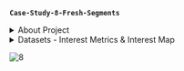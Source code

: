 **`Case-Study-8-Fresh-Segments`**

<details>
<summary>About Project</summary>
Fresh Segments is a digital marketing agency that helps other businesses analyse trends in online ad click behaviour for their unique customer base.
Clients share their customer lists with the Fresh Segments team who then aggregate interest metrics and generate a single dataset worth of metrics for further analysis. In particular - the composition and rankings for different interests are provided for each client showing the proportion of their customer list who interacted with online assets related to each interest for each month.
</details>


<details>
<summary> Datasets - Interest Metrics & Interest Map </summary>
The Interest Metrics table contains information about aggregated interest metrics for a specific major client of Fresh Segments which makes up a large proportion of their customer base. **Each record in this table represents the performance of a specific interest_id based on the client’s customer base interest measured through clicks and interactions with specific targeted advertising content.**
  
</details>


![8](https://user-images.githubusercontent.com/22597020/232243814-f080ffd6-c026-4bc0-85f9-4452be1cc991.png)
